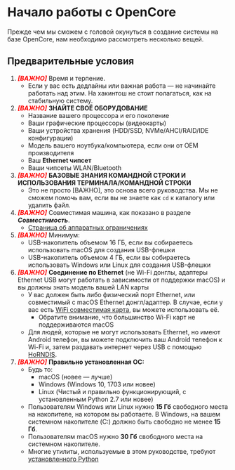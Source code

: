 # Начало работы с OpenCore

Прежде чем мы сможем с головой окунуться в создание системы на базе OpenCore, нам необходимо рассмотреть несколько вещей.

## Предварительные условия

1. <span style="color:red">_**[ВАЖНО]**_</span> Время и терпение.
   * Если у вас есть дедлайны или важная работа — не начинайте работать над этим. На хакинтош не стоит полагаться, как на стабильную систему.
2. <span style="color:red">_**[ВАЖНО]**_</span> **ЗНАЙТЕ СВОË ОБОРУДОВАНИЕ**
   * Название вашего процессора и его поколение
   * Ваши графические процессоры (видеокарты)
   * Ваши устройства хранения (HDD/SSD, NVMe/AHCI/RAID/IDE конфигурации)
   * Модель вашего ноутбука/компьютера, если они от OEM производителя
   * Ваш **Ethernet чипсет**
   * Ваши чипсеты WLAN/Bluetooth
3. <span style="color:red">_**[ВАЖНО]**_</span> **БАЗОВЫЕ ЗНАНИЯ КОМАНДНОЙ СТРОКИ И ИСПОЛЬЗОВАНИЯ ТЕРМИНАЛА/КОМАНДНОЙ СТРОКИ**
   * Это не просто [ВАЖНО], это основа всего руководства. Мы не сможем помочь вам, если вы не знаете как `cd` к каталогу или удалить файл.
4. <span style="color:red">_**[ВАЖНО]**_</span> Совместимая машина, как показано в разделе _**Совместимость**_.
   * [Страница об аппаратных ограничениях](macos-limits.md)
5. <span style="color:red">_**[ВАЖНО]**_</span> Минимум:
   * USB-накопитель объемом 16 ГБ, если вы собираетесь использовать macOS для создания USB-флешки
   * USB-накопитель объемом 4 ГБ, если вы собираетесь использовать Windows или Linux для создания USB-флешки
6. <span style="color:red">_**[ВАЖНО]**_</span> **Соединение по Ethernet** (не Wi-Fi донглы, адаптеры Ethernet USB могут работать в зависимости от поддержки macOS) и вы должны знать модель вашей LAN карты
   * У вас должен быть либо физический порт Ethernet, или совместимый с macOS Ethernet донгл/адаптер. В случае, если у вас есть [WiFi совместимая карта](https://dortania.github.io/Wireless-Buyers-Guide/), вы можете использовать её.
     * Обратите внимание, что большинство Wi-Fi карт не поддерживаются macOS
   * Для людей, которые не могут использовать Ethernet, но имеют Android телефон, вы можете подключить ваш Android телефон к Wi-Fi и, затем раздавать интернет через USB с помощью [HoRNDIS](https://joshuawise.com/horndis#available_versions).
7. <span style="color:red">_**[ВАЖНО]**_</span> **Правильно установленная ОС:**
   * Будь то:
     * macOS (новее — лучше)
     * Windows (Windows 10, 1703 или новее)
     * Linux (Чистый и правильно функционирующий, с установленным Python 2.7 или новее)
   * Пользователям Windows или Linux нужно **15 Гб** свободного места на накопителе, на котором вы работаете. В Windows, на вашем системном накопителе (C:) должно быть свободно не менее **15 Гб**.
   * Пользователям macOS нужно **30 Гб** свободного места на системном накопителе.
   * Многие утилиты, используемые в этом руководстве, требуют [установленного Python](https://www.python.org/downloads/)
